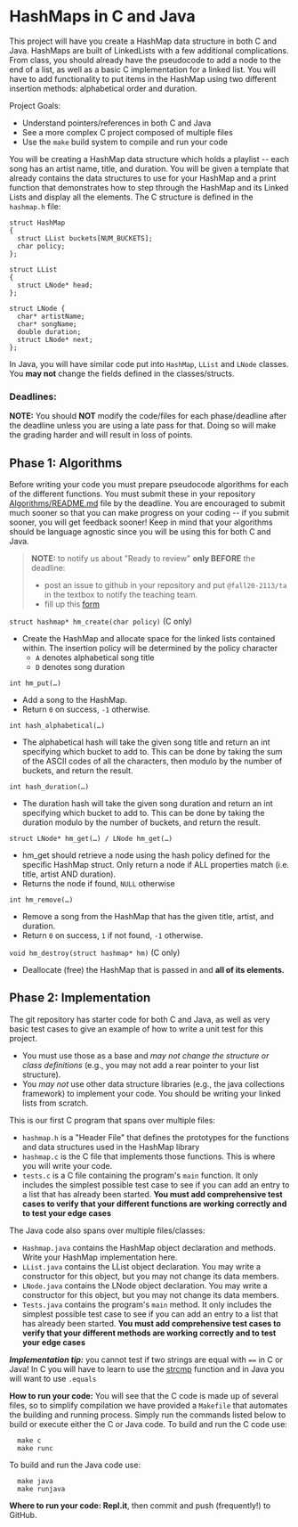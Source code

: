 # HashMaps in C and Java

This project will have you create a HashMap data structure in both C and Java. HashMaps are built of LinkedLists with a few additional complications. From class, you should already have the pseudocode to add a node to the end of a list, as well as a basic C implementation for a linked list. You will have to add functionality to put items in the HashMap using two different insertion methods: alphabetical order and duration.

Project Goals:

- Understand pointers/references in both C and Java
- See a more complex C project composed of multiple files
- Use the `make` build system to compile and run your code

You will be creating a HashMap data structure which holds a playlist -- each song has an artist name, title, and duration. You will be given a template that already contains the data structures to use for your HashMap and a print function that demonstrates how to step through the HashMap and its Linked Lists and display all the elements.
The C structure is defined in the `hashmap.h` file:

    struct HashMap
    {
      struct LList buckets[NUM_BUCKETS];
      char policy;
    };
    
    struct LList
    {
      struct LNode* head;
    };
    
    struct LNode {
      char* artistName;
      char* songName;
      double duration;
      struct LNode* next;
    };

In Java, you will have similar code put into `HashMap`, `LList` and `LNode` classes. You **may not** change the fields defined in the classes/structs.

### Deadlines: 

**NOTE:** You should **NOT** modify the code/files for each phase/deadline after the deadline unless you are using a late pass for that. Doing so will make the grading harder and will result in loss of points.


## Phase 1: Algorithms

Before writing your code you must prepare pseudocode algorithms for each of the different functions. You must submit these in your repository [Algorithms/README.md](Algorithms/README.md) file by the deadline. You are encouraged to submit much sooner so that you can make progress on your coding -- if you submit sooner, you will get feedback sooner! Keep in mind that your algorithms should be language agnostic since you will be using this for both C and Java.

> **NOTE:** to notify us about "Ready to review" **only BEFORE** the deadline:
> - post an issue to github in your repository and put `@fall20-2113/ta` in the textbox to notify the teaching team.
> - fill up this [form](https://forms.gle/VDd4b9FNxqwRrEjV9)

`struct hashmap* hm_create(char policy)` (C only)

- Create the HashMap and allocate space for the linked lists contained within. The insertion policy will be determined by the policy character
    - `A` denotes alphabetical song title
    - `D` denotes song duration

`int hm_put(…)`

- Add a song to the HashMap.
- Return `0` on success, `-1` otherwise.

`int hash_alphabetical(…)`

- The alphabetical hash will take the given song title and return an int specifying which bucket to add to. This can be done by taking the sum of the ASCII codes of all the characters, then modulo by the number of buckets, and return the result.

`int hash_duration(…)`

- The duration hash will take the given song duration and return an int specifying which bucket to add to. This can be done by taking the duration modulo by the number of buckets, and return the result.

`struct LNode* hm_get(…) / LNode hm_get(…)`

- hm_get should retrieve a node using the hash policy defined for the specific HashMap struct. Only return a node if ALL properties match (i.e. title, artist AND duration).
- Returns the node if found, `NULL` otherwise

`int hm_remove(…)`

- Remove a song from the HashMap that has the given title, artist, and duration.
- Return `0` on success, `1` if not found, `-1` otherwise.

`void hm_destroy(struct hashmap* hm)` (C only)

- Deallocate (free) the HashMap that is passed in and **all of its elements.**

## Phase 2: Implementation

The git repository has starter code for both C and Java, as well as very basic test cases to give an example of how to write a unit test for this project.

- You must use those as a base and *may not change the structure or class definitions* (e.g., you may not add a rear pointer to your list structure).
- You *may not* use other data structure libraries (e.g., the java collections framework) to implement your code. You should be writing your linked lists from scratch.

This is our first C program that spans over multiple files:

- `hashmap.h` is a "Header File" that defines the prototypes for the functions and data structures used in the HashMap library
- `hashmap.c` is the C file that implements those functions. This is where you will write your code.
- `tests.c` is a C file containing the program's `main` function.  It only includes the simplest possible test case to see if you can add an entry to a list that has already been started. **You must add comprehensive test cases to verify that your different functions are working correctly and to test your edge cases**

The Java code also spans over multiple files/classes:

- `Hashmap.java` contains the HashMap object declaration and methods. Write your HashMap implementation here.
- `LList.java`  contains the LList object declaration. You may write a constructor for this object, but you may not change its data members.
- `LNode.java` contains the LNode object declaration. You may write a constructor for this object, but you may not change its data members.
- `Tests.java` contains the program's `main` method. It only includes the simplest possible test case to see if you can add an entry to a list that has already been started. **You must add comprehensive test cases to verify that your different methods are working correctly and to test your edge cases**

 ***Implementation tip:*** you cannot test if two strings are equal with `==` in C or Java! In C you will have to learn to use the [strcmp](https://www.tutorialspoint.com/c_standard_library/c_function_strcmp.htm) function and in Java you will want to use `.equals`

**How to run your code:** You will see that the C code is made up of several files, so to simplify compilation we have provided a `Makefile` that automates the building and running process. Simply run the commands listed below to build or execute either the C or Java code.
To build and run the C code use:

      make c
      make runc

To build and run the Java code use:

      make java
      make runjava

**Where to run your code: Repl.it**, then commit and push (frequently!) to GitHub.
